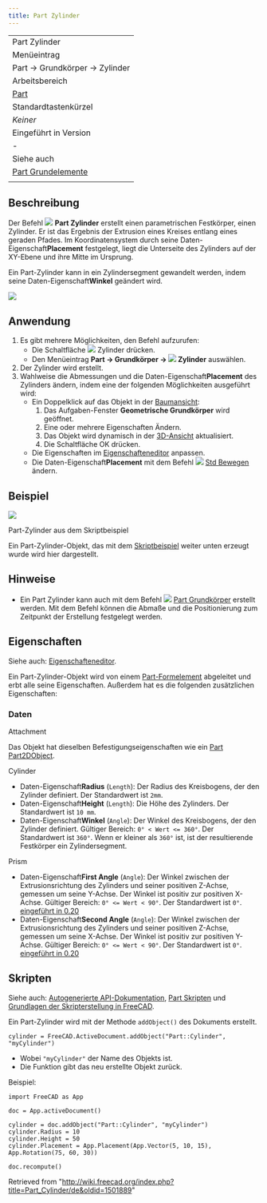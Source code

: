 ```yaml
---
title: Part Zylinder
---
```


|                                                                |
| -------------------------------------------------------------- |
| Part Zylinder                                                  |
| Menüeintrag                                                    |
| Part → Grundkörper → Zylinder                                  |
| Arbeitsbereich                                                 |
| [Part](/Part_Workbench/de "Part Workbench/de")                 |
| Standardtastenkürzel                                           |
| _Keiner_                                                       |
| Eingeführt in Version                                          |
| -                                                              |
| Siehe auch                                                     |
| [Part Grundelemente](/Part_Primitives/de "Part Primitives/de") |
|                                                                |

## Beschreibung

Der Befehl ![](/images/Part_Cylinder.svg) **Part Zylinder** erstellt einen parametrischen Festkörper, einen Zylinder. Er ist das Ergebnis der Extrusion eines Kreises entlang eines geraden Pfades. Im Koordinatensystem durch seine Daten-Eigenschaft**Placement** festgelegt, liegt die Unterseite des Zylinders auf der XY-Ebene und ihre Mitte im Ursprung.

Ein Part-Zylinder kann in ein Zylindersegment gewandelt werden, indem seine Daten-Eigenschaft**Winkel** geändert wird.

![](/images/Part_Cylinder_Example.png)

## Anwendung

1. Es gibt mehrere Möglichkeiten, den Befehl aufzurufen:
   - Die Schaltfläche ![](/images/Part_Cylinder.svg) Zylinder drücken.
   - Den Menüeintrag **Part → Grundkörper → ![](/images/Part_Cylinder.svg) Zylinder** auswählen.
2. Der Zylinder wird erstellt.
3. Wahlweise die Abmessungen und die Daten-Eigenschaft**Placement** des Zylinders ändern, indem eine der folgenden Möglichkeiten ausgeführt wird:
   - Ein Doppelklick auf das Objekt in der [Baumansicht](/Tree_view/de "Tree view/de"):
     1. Das Aufgaben-Fenster **Geometrische Grundkörper** wird geöffnet.
     2. Eine oder mehrere Eigenschaften Ändern.
     3. Das Objekt wird dynamisch in der [3D-Ansicht](/3D_view/de "3D view/de") aktualisiert.
     4. Die Schaltfläche OK drücken.
   - Die Eigenschaften im [Eigenschafteneditor](/Property_editor/de "Property editor/de") anpassen.
   - Die Daten-Eigenschaft**Placement** mit dem Befehl ![](/images/Std_TransformManip.svg) [Std Bewegen](/Std_TransformManip/de "Std TransformManip/de") ändern.

## Beispiel

![](/images/Part_Cylinder_Scripting_Example.png)

Part-Zylinder aus dem Skriptbeispiel

Ein Part-Zylinder-Objekt, das mit dem [Skriptbeispiel](#Skripten) weiter unten erzeugt wurde wird hier dargestellt.

## Hinweise

- Ein Part Zylinder kann auch mit dem Befehl ![](/images/Part_Primitives.svg) [Part Grundkörper](/Part_Primitives/de "Part Primitives/de") erstellt werden. Mit dem Befehl können die Abmaße und die Positionierung zum Zeitpunkt der Erstellung festgelegt werden.

## Eigenschaften

Siehe auch: [Eigenschafteneditor](/Property_editor/de "Property editor/de").

Ein Part-Zylinder-Objekt wird von einem [Part-Formelement](/Part_Feature/de "Part Feature/de") abgeleitet und erbt alle seine Eigenschaften. Außerdem hat es die folgenden zusätzlichen Eigenschaften:

### Daten

Attachment

Das Objekt hat dieselben Befestigungseigenschaften wie ein [Part Part2DObject](/Part_Part2DObject/de#Daten "Part Part2DObject/de").

Cylinder

- Daten-Eigenschaft**Radius** (`Length`): Der Radius des Kreisbogens, der den Zylinder definiert. Der Standardwert ist `2mm`.
- Daten-Eigenschaft**Height** (`Length`): Die Höhe des Zylinders. Der Standardwert ist `10 mm`.
- Daten-Eigenschaft**Winkel** (`Angle`): Der Winkel des Kreisbogens, der den Zylinder definiert. Gültiger Bereich: `0° < Wert <= 360°`. Der Standardwert ist `360°`. Wenn er kleiner als `360°` ist, ist der resultierende Festkörper ein Zylindersegment.

Prism

- Daten-Eigenschaft**First Angle** (`Angle`): Der Winkel zwischen der Extrusionsrichtung des Zylinders und seiner positiven Z-Achse, gemessen um seine Y-Achse. Der Winkel ist positiv zur positiven X-Achse. Gültiger Bereich: `0° <= Wert < 90°`. Der Standardwert ist `0°`. [eingeführt in 0.20](/Release_notes_0.20/de "Release notes 0.20/de")
- Daten-Eigenschaft**Second Angle** (`Angle`): Der Winkel zwischen der Extrusionsrichtung des Zylinders und seiner positiven Z-Achse, gemessen um seine X-Achse. Der Winkel ist positiv zur positiven Y-Achse. Gültiger Bereich: `0° <= Wert < 90°`. Der Standardwert ist `0°`. [eingeführt in 0.20](/Release_notes_0.20/de "Release notes 0.20/de")

## Skripten

Siehe auch: [Autogenerierte API-Dokumentation](https://freecad.github.io/SourceDoc/), [Part Skripten](/Part_scripting/de "Part scripting/de") und [Grundlagen der Skripterstellung in FreeCAD](/FreeCAD_Scripting_Basics/de "FreeCAD Scripting Basics/de").

Ein Part-Zylinder wird mit der Methode `addObject()` des Dokuments erstellt.

```
cylinder = FreeCAD.ActiveDocument.addObject("Part::Cylinder", "myCylinder")

```

- Wobei `"myCylinder"` der Name des Objekts ist.
- Die Funktion gibt das neu erstellte Objekt zurück.

Beispiel:

```
import FreeCAD as App

doc = App.activeDocument()

cylinder = doc.addObject("Part::Cylinder", "myCylinder")
cylinder.Radius = 10
cylinder.Height = 50
cylinder.Placement = App.Placement(App.Vector(5, 10, 15), App.Rotation(75, 60, 30))

doc.recompute()

```

Retrieved from "<http://wiki.freecad.org/index.php?title=Part_Cylinder/de&oldid=1501889>"
